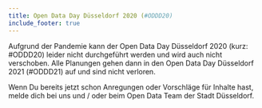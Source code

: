 ```yaml
---
title: Open Data Day Düsseldorf 2020 (#ODDD20)
include_footer: true
---
```


Aufgrund der Pandemie kann der Open Data Day Düsseldorf 2020 (kurz: #ODDD20) leider nicht durchgeführt werden und wird auch nicht verschoben. Alle Planungen gehen dann in den Open Data Day Düsseldorf 2021 (#ODDD21) auf und sind nicht verloren.

Wenn Du bereits jetzt schon Anregungen oder Vorschläge für Inhalte hast, melde dich bei uns und / oder beim Open Data Team der Stadt Düsseldorf.